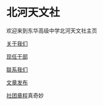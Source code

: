 # 北河天文社

欢迎来到东华高级中学北河天文社主页

[关于我们](./about.md)

[现任干部](./worker.md)

[联系我们](./contact.md)

[文章发布](http://muffin.tungwah.club/article/)

[社团章程](./rule.md)真奇妙